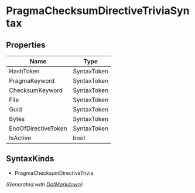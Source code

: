 # PragmaChecksumDirectiveTriviaSyntax

## Properties

| Name                | Type        |
| ------------------- | ----------- |
| HashToken           | SyntaxToken |
| PragmaKeyword       | SyntaxToken |
| ChecksumKeyword     | SyntaxToken |
| File                | SyntaxToken |
| Guid                | SyntaxToken |
| Bytes               | SyntaxToken |
| EndOfDirectiveToken | SyntaxToken |
| IsActive            | bool        |

## SyntaxKinds

* PragmaChecksumDirectiveTrivia

*\(Generated with [DotMarkdown](http://github.com/JosefPihrt/DotMarkdown)\)*